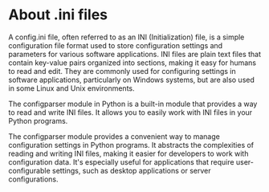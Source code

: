 # About .ini files

A config.ini file, often referred to as an INI (Initialization) file, is a simple configuration file format used to store configuration settings and parameters for various software applications. INI files are plain text files that contain key-value pairs organized into sections, making it easy for humans to read and edit. They are commonly used for configuring settings in software applications, particularly on Windows systems, but are also used in some Linux and Unix environments.

The configparser module in Python is a built-in module that provides a way to read and write INI files. It allows you to easily work with INI files in your Python programs.

The configparser module provides a convenient way to manage configuration settings in Python programs. It abstracts the complexities of reading and writing INI files, making it easier for developers to work with configuration data. It's especially useful for applications that require user-configurable settings, such as desktop applications or server configurations.